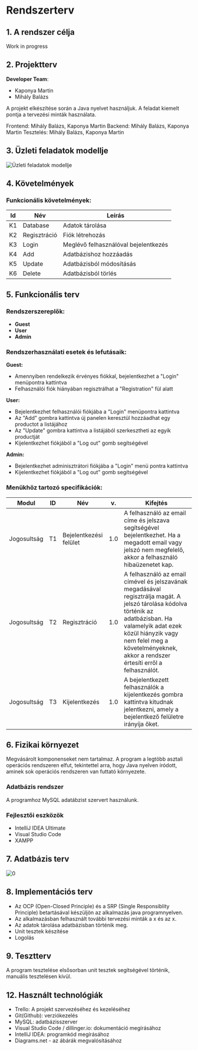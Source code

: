 # Rendszerterv

## 1. A rendszer célja

Work in progress

## 2. Projektterv
 **Developer Team**: 
 - Kaponya Martin
 - Mihály Balázs
 
 A projekt elkészítése során a Java nyelvet használjuk. A feladat kiemelt pontja a tervezési minták használata.

Frontend: Mihály Balázs, Kaponya Martin
Backend: Mihály Balázs, Kaponya Martin
Tesztelés: Mihály Balázs, Kaponya Martin

## 3. Üzleti feladatok modellje

![Üzleti feladatok modellje]()

## 4. Követelmények
### Funkcionális követelmények:
| Id | Név | Leírás |
| :---: | --- | --- |
| K1 | Database | Adatok tárolása |
| K2 |  Regisztráció | Fiók létrehozás |
| K3 | Login | Meglévő felhasználóval bejelentkezés |
| K4 | Add | Adatbázishoz hozzáadás |
| K5 | Update | Adatbázisból módosításás |
| K6 | Delete | Adatbázisból törlés |

## 5. Funkcionális terv
### Rendszerszereplők:
- **Guest**
- **User**
- **Admin**

### Rendszerhasználati esetek és lefutásaik:
**Guest:**
- Amennyiben rendelkezik érvényes fiókkal, bejelentkezhet a "Login" menüpontra kattintva
- Felhasználói fiók hiányában regisztrálhat a "Registration" fül alatt

**User:**
- Bejelentkezhet felhasználói fiókjába a "Login" menüpontra kattintva
- Az "Add" gombra kattintva új panelen keresztül hozzáadhat egy productot a listájához
- Az "Update" gombra kattintva a listájából szerkesztheti az egyik productját
- Kijelentkezhet fiókjából a "Log out" gomb segítségével

**Admin:**
- Bejelentkezhet adminisztrátori fiókjába a "Login" menü pontra kattintva
- Kijelentkezhet fiókjából a "Log out" gomb segítségével

### Menükhöz tartozó specifikációk:

| Modul       | ID | Név                      | v.  | Kifejtés                                                                 |
|-------------|----|--------------------------|-----|--------------------------------------------------------------------------|
| Jogosultság | T1 | Bejelentkezési felület   | 1.0 | A felhasználó az email címe és jelszava segítségével bejelentkezhet. Ha a megadott email vagy jelszó nem megfelelő, akkor a felhasználó hibaüzenetet kap.                                                               |
| Jogosultság | T2 | Regisztráció | 1.0 | A felhasználó az email címével és jelszavának megadásával regisztrálja magát. A jelszó tárolása kódolva történik az adatbázisban. Ha valamelyik adat ezek közül hiányzik vagy nem felel meg a követelményeknek, akkor a rendszer értesíti erről a felhasználót. |
| Jogosultság | T3 | Kijelentkezés | 1.0 | A bejelentkezett felhasználók a kijelentkezés gombra kattintva kitudnak jelentkezni, amely a bejelentkező felületre irányíja őket. |


## 6. Fizikai környezet
Megvásárolt komponenseket nem tartalmaz. 
A program a legtöbb asztali operációs rendszeren elfut, tekintettel arra, hogy Java nyelven íródott, aminek sok operációs rendszeren van futtató környezete.

### Adatbázis rendszer

A programhoz MySQL adatábzist szervert használunk.

### Fejlesztői eszközök
- IntelliJ IDEA Ultimate
- Visual Studio Code
- XAMPP 

## 7. Adatbázis terv

![0]()

## 8. Implementációs terv
- Az OCP (Open-Closed Principle) és a SRP (Single Responsiblity Principle) betartásával készüljön az alkalmazás java programnyelven.
- Az alkalmazásban felhasznált további tervezési minták a x és az x. 
- Az adatok tárolása adatbázisban történik meg.
- Unit tesztek készítése 
- Logolás

## 9. Tesztterv
A program tesztelése elsősorban unit tesztek segítségével történik, manuális tesztelésen kívül.

## 12. Használt technológiák
- Trello: A projekt szervezéséhez és kezeléséhez
- Git(Github): verziókezelés
- MySQL: adatbázisszerver
- Visual Studio Code / dillinger.io: dokumentáció megírásához
- IntelliJ IDEA: programkód megírásához
- Diagrams.net - az ábárák megvalósításához